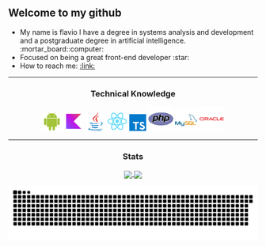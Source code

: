 <h2> Welcome to my github</h2>
<ul>
      <li>My name is flavio I have a degree in systems analysis and development and a postgraduate degree in artificial intelligence. :mortar_board::computer:</li>
      <li>Focused on being a great front-end developer :star:</li>
      <li>How to reach me: 
            <a href="https://www.linkedin.com/in/flaviomoreiraterra/">:link:</a>
      </li>
</ul>

<hr />

<h3 align="center">Technical Knowledge</h3>
<p align="center">
      <img src="https://raw.githubusercontent.com/devicons/devicon/master/icons/android/android-original.svg" alt="android" width="40" height="40"/> 
      <img src="https://raw.githubusercontent.com/devicons/devicon/master/icons/kotlin/kotlin-original.svg" alt="kotlin" width="40" height="40"/>
      <img src="https://raw.githubusercontent.com/devicons/devicon/master/icons/java/java-original.svg" alt="java" width="40" height="40"/>
      <img src="https://raw.githubusercontent.com/devicons/devicon/master/icons/react/react-original.svg" alt="react" width="40" height="40"/>
      <img src="https://raw.githubusercontent.com/devicons/devicon/master/icons/typescript/typescript-original.svg" alt="typescript" width="35" height="35"/>
      <img src="https://raw.githubusercontent.com/devicons/devicon/master/icons/php/php-original.svg" alt="php" width="50" height="50"/>    
      <img src="https://raw.githubusercontent.com/devicons/devicon/master/icons/mysql/mysql-original-wordmark.svg" alt="mysql" width="45" height="45"/>
      <img src="https://raw.githubusercontent.com/devicons/devicon/master/icons/oracle/oracle-original.svg" alt="oracle" width="50" height="50"/>
</p>

<hr />

<h3 align="center">Stats</h3>
<p align="center">
    <a href="https://github.com/anuraghazra/github-readme-stats">
        <img 
             align="center" 
             src="https://github-readme-stats.vercel.app/api?username=FlavioTerra&show_icons=true&theme=midnight-purple&locale=en" 
             width="400"
        />
     </a>
     <a href="https://github.com/anuraghazra/github-readme-stats">
        <img align="center" 
             src="https://github-readme-stats.vercel.app/api/top-langs/?username=FlavioTerra&layout=compact&theme=midnight-purple&locale=en" 
             height="159" 
        />
     </a>
</p>

![Snake animation](https://github.com/FlavioTerra/FlavioTerra/blob/output/github-contribution-grid-snake.svg)
